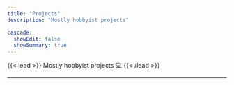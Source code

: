 ```yaml
---
title: "Projects"
description: "Mostly hobbyist projects"

cascade:
  showEdit: false
  showSummary: true
---
```


{{< lead >}}
Mostly hobbyist projects :computer:
{{< /lead >}}

---
